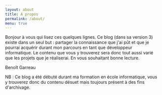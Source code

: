 ```yaml
---
layout: about
title: A propos
permalink: /about/
menu: true
---
```


Bonjour à vous qui lisez ces quelques lignes. Ce blog (dans sa version 3) existe dans un seul but : partager la connaissance que j'ai pût et que je pourrai acquérir durant mon parcours en tant que développeur informatique. Le contenu que vous y trouverez sera donc tout aussi varié que les projets que je réaliserai. En vous souhaitant bonne lecture.

Benoît Garreau

NB : Ce blog a été débuté durant ma formation en école informatique, vous y trouverez donc du contenu désuet mais toujours présent à des fins d'archivage.
